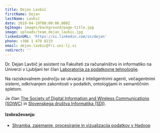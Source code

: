 ```yaml
---
title: Dejan Lavbič
firstName: Dejan
lastName: Lavbič
date: 2019-04-19T00:00:00.000Z
bgImage: images/background/page-title.jpg
image: uploads/team_dejan_lavbic.jpg
linkedinURL: 'https://si.linkedin.com/in/dejan'
phone: +386 1 479 8233
email: dejan.lavbic@fri.uni-lj.si
redirect: ''
---
```

Dr. Dejan Lavbič je asistent na Fakulteti za računalništvo in informatiko na Univerzi v Ljubljani ter član [Laboratorija za podatkovne tehnologije](https://www.fri.uni-lj.si/sl/laboratorij/lpt). 

Na raziskovalnem področju se ukvarja z inteligentnimi agenti, večagentnimi sistemi, odkrivanjem zakonitosti v podatkih, ontologijami in semantičnim spletom.

Je član [The Society of Digital Information and Wireless Communications (SDIWC)](https://sdiwc.net/) in [Slovenskega društva Informatika (SDI)](https://www.drustvo-informatika.si/).

#### Izobraževanja:

* [Shramba, zajemanje, procesiranje in vizualizacija podatkov v Hadoop
  ](https://akademijafri.si/izobrazevanja/za-podjetja/shramba_zajemanje_procesiranje_in_vizualizacija_podatkov_v_hadoop/)
